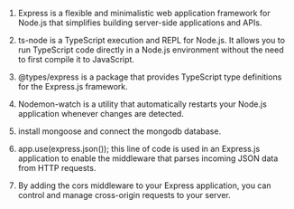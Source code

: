 1. Express is a flexible and minimalistic web application framework for Node.js that simplifies building server-side applications and APIs.

2. ts-node is a TypeScript execution and REPL for Node.js. It allows you to run TypeScript code directly in a Node.js environment without the need to first compile it to JavaScript. 

3. @types/express is a package that provides TypeScript type definitions for the Express.js framework.

4. Nodemon-watch is a utility that automatically restarts your Node.js application whenever changes are detected.

5. install mongoose and connect the mongodb database.

6. app.use(express.json()); this line of code is used in an Express.js application to enable the middleware that parses incoming JSON data from HTTP requests.

7. By adding the cors middleware to your Express application, you can control and manage cross-origin requests to your server.